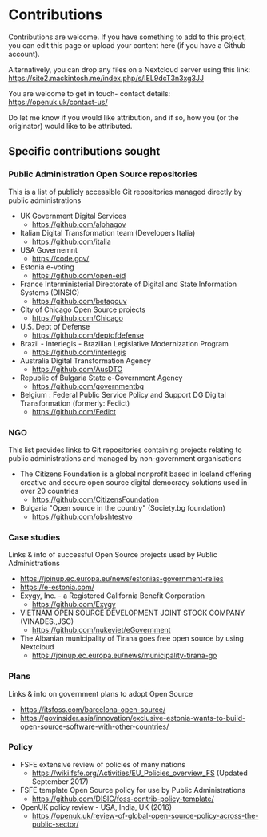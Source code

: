 # Contributions

Contributions are welcome. If you have something to add to this project, you can edit this page or upload your content here (if you have a Github account). 

Alternatively, you can drop any files on a Nextcloud server using this link: https://site2.mackintosh.me/index.php/s/IEL9dcT3n3xg3JJ

You are welcome to get in touch- contact details: https://openuk.uk/contact-us/

Do let me know if you would like attribution, and if so, how you (or the originator) would like to be attributed.

## Specific contributions sought

### Public Administration Open Source repositories
This is a list of publicly accessible Git repositories managed directly by public administrations

- UK Government Digital Services
    - https://github.com/alphagov
- Italian Digital Transformation team (Developers Italia)
    - https://github.com/italia
- USA Governemnt
    - https://code.gov/
- Estonia e-voting
    - https://github.com/open-eid
- France Interministerial Directorate of Digital and State Information Systems (DINSIC)
    -  https://github.com/betagouv
- City of Chicago Open Source projects
    - https://github.com/Chicago
- U.S. Dept of Defense
    - https://github.com/deptofdefense
- Brazil -  Interlegis - Brazilian Legislative Modernization Program
    - https://github.com/interlegis
- Australia Digital Transformation Agency 
    - https://github.com/AusDTO
- Republic of Bulgaria State e-Government Agency
    - https://github.com/governmentbg    
- Belgium : Federal Public Service Policy and Support DG Digital Transformation (formerly: Fedict)
    - https://github.com/Fedict

### NGO
This list provides links to Git repositories containing projects relating to public administrations and managed by non-government organisations

- The Citizens Foundation is a global nonprofit based in Iceland offering creative and secure open source digital democracy solutions used in over 20 countries
    - https://github.com/CitizensFoundation
- Bulgaria "Open source in the country" (Society.bg foundation) 
    - https://github.com/obshtestvo

### Case studies
Links & info of successful Open Source projects used by Public Administrations
- https://joinup.ec.europa.eu/news/estonias-government-relies
- https://e-estonia.com/
- Exygy, Inc. - a Registered California Benefit Corporation
    - https://github.com/Exygy
- VIETNAM OPEN SOURCE DEVELOPMENT JOINT STOCK COMPANY (VINADES.,JSC)
    - https://github.com/nukeviet/eGovernment
- The Albanian municipality of Tirana goes free open source by using Nextcloud
    - https://joinup.ec.europa.eu/news/municipality-tirana-go

### Plans
Links & info on government plans to adopt Open Source
- https://itsfoss.com/barcelona-open-source/
- https://govinsider.asia/innovation/exclusive-estonia-wants-to-build-open-source-software-with-other-countries/

### Policy
- FSFE extensive review of policies of many nations
    -  https://wiki.fsfe.org/Activities/EU_Policies_overview_FS (Updated September 2017)
- FSFE template Open Source policy for use by Public Administrations
    -  https://github.com/DISIC/foss-contrib-policy-template/
- OpenUK policy review - USA, India, UK (2016)
	- https://openuk.uk/review-of-global-open-source-policy-across-the-public-sector/
